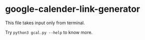 # google-calender-link-generator

This file takes input only from terminal.

Try `python3 gcal.py --help` to know more.
